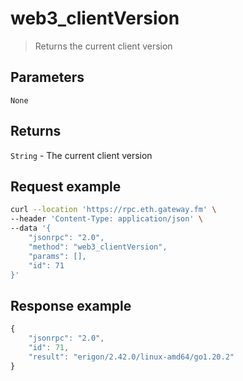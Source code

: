# web3_clientVersion


> Returns the current client version


## Parameters

`None`

## Returns

`String` - The current client version

## **Request example**

```bash
curl --location 'https://rpc.eth.gateway.fm' \
--header 'Content-Type: application/json' \
--data '{
    "jsonrpc": "2.0",
    "method": "web3_clientVersion",
    "params": [],
    "id": 71
}'
```

## **Response example**

```javascript
{
    "jsonrpc": "2.0",
    "id": 71,
    "result": "erigon/2.42.0/linux-amd64/go1.20.2"
}
```
